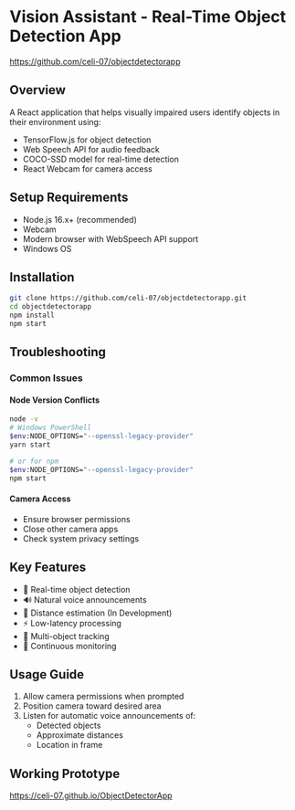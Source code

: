 # Vision Assistant - Real-Time Object Detection App
https://github.com/celi-07/objectdetectorapp

## Overview
A React application that helps visually impaired users identify objects in their environment using:

- TensorFlow.js for object detection
- Web Speech API for audio feedback
- COCO-SSD model for real-time detection
- React Webcam for camera access

## Setup Requirements
- Node.js 16.x+ (recommended)
- Webcam
- Modern browser with WebSpeech API support
- Windows OS

## Installation

```bash
git clone https://github.com/celi-07/objectdetectorapp.git
cd objectdetectorapp
npm install
npm start
```

## Troubleshooting

### Common Issues

#### Node Version Conflicts
```bash
node -v
# Windows PowerShell
$env:NODE_OPTIONS="--openssl-legacy-provider"
yarn start

# or for npm
$env:NODE_OPTIONS="--openssl-legacy-provider"
npm start
```

#### Camera Access
- Ensure browser permissions
- Close other camera apps
- Check system privacy settings

## Key Features
- 🎥 Real-time object detection
- 🔊 Natural voice announcements
- 📏 Distance estimation (In Development)
- ⚡ Low-latency processing
- 🎯 Multi-object tracking
- 🔄 Continuous monitoring

## Usage Guide
1. Allow camera permissions when prompted
2. Position camera toward desired area
3. Listen for automatic voice announcements of:
   - Detected objects
   - Approximate distances
   - Location in frame

## Working Prototype
https://celi-07.github.io/ObjectDetectorApp